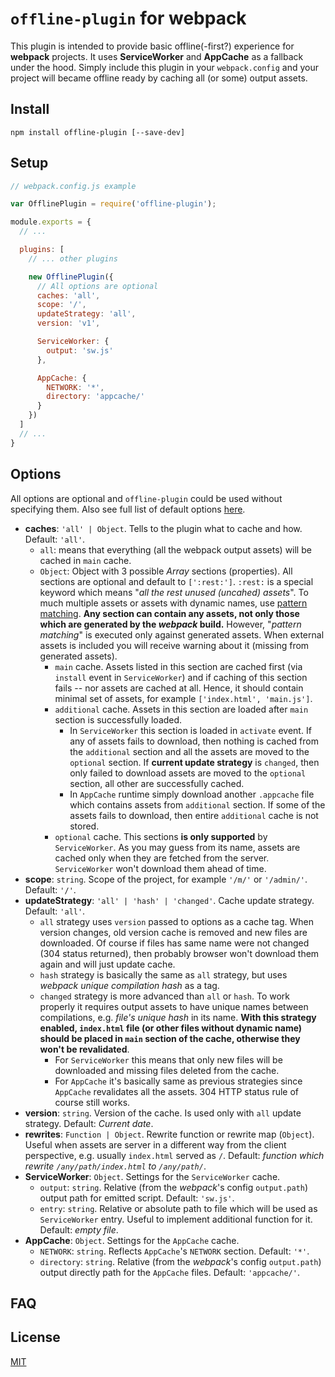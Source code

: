 # `offline-plugin` for webpack

This plugin is intended to provide basic offline(-first?) experience for **webpack** projects. It uses **ServiceWorker** and **AppCache** as a fallback under the hood. Simply include this plugin in your ``webpack.config`` and your project will became offline ready by caching all (or some) output assets.

## Install

`npm install offline-plugin [--save-dev]`

## Setup

```js
// webpack.config.js example

var OfflinePlugin = require('offline-plugin');

module.exports = {
  // ...

  plugins: [
    // ... other plugins

    new OfflinePlugin({
      // All options are optional
      caches: 'all',
      scope: '/',
      updateStrategy: 'all',
      version: 'v1',

      ServiceWorker: {
        output: 'sw.js'
      },

      AppCache: {
        NETWORK: '*',
        directory: 'appcache/'
      }
    })
  ]
  // ...
}

```

## Options

All options are optional and `offline-plugin` could be used without specifying them. Also see full list of default options [here](https://github.com/NekR/offline-plugin/blob/master/src/index.js#L9).

* **caches**: `'all' | Object`. Tells to the plugin what to cache and how. Default: `'all'`.
  * `all`: means that everything (all the webpack output assets) will be cached in `main` cache.
  * `Object`: Object with 3 possible _Array<string>_ sections (properties). All sections are optional and default to `[':rest:']`. `:rest:` is a special keyword which means "_all the rest unused (uncahed) assets_". To much multiple assets or assets with dynamic names, use [pattern matching](https://www.npmjs.com/package/minimatch). **Any section can contain any assets, not only those which are generated by the _webpack_ build.** However, "_pattern matching_" is executed only against generated assets. When external assets is included you will receive warning about it (missing from generated assets).
    * `main` cache. Assets listed in this section are cached first (via `install` event in `ServiceWorker`) and if caching of this section fails -- nor assets are cached at all. Hence, it should contain minimal set of assets, for example `['index.html', 'main.js']`.
    * `additional` cache. Assets in this section are loaded after `main` section is successfully loaded.
      * In `ServiceWorker` this section is loaded in `activate` event. If any of assets fails to download, then nothing is cached from the `additional` section and all the assets are moved to the `optional` section. If **current update strategy** is `changed`, then only failed to download assets are moved to the `optional` section, all other are successfully cached.
      * In `AppCache` runtime simply download another `.appcache` file which contains assets from `additional` section. If some of the assets fails to download, then entire `additional` cache is not stored.
    * `optional` cache. This sections **is only supported** by `ServiceWorker`. As you may guess from its name, assets are cached only when they are fetched from the server. `ServiceWorker` won't download them ahead of time.
* **scope**: `string`. Scope of the project, for example `'/m/'` or `'/admin/'`. Default: `'/'`.
* **updateStrategy**: `'all' | 'hash' | 'changed'`. Cache update strategy. Default: `'all'`.
  * `all` strategy uses `version` passed to options as a cache tag. When version changes, old version cache is removed and new files are downloaded. Of course if files has same name were not changed (304 status returned), then probably browser won't download them again and will just update cache.
  * `hash` strategy is basically the same as `all` strategy, but uses _webpack unique compilation hash_ as a tag.
  * `changed` strategy is more advanced than `all` or `hash`. To work properly it requires output assets to have unique names between compilations, e.g. _file's unique hash_ in its name. **With this strategy enabled, `index.html` file (or other files without dynamic name) should be placed in `main` section of the cache, otherwise they won't be revalidated**.
    * For `ServiceWorker` this means that only new files will be downloaded and missing files deleted from the cache.
    * For `AppCache` it's basically same as previous strategies since `AppCache` revalidates all the assets. 304 HTTP status rule of course still works.
* **version**: `string`. Version of the cache. Is used only with `all` update strategy. Default: _Current date_.
* **rewrites**: `Function | Object`. Rewrite function or rewrite map (`Object`). Useful when assets are server in a different way from the client perspective, e.g. usually `index.html` served as `/`. Default: _function which rewrite `/any/path/index.html` to `/any/path/`_.
* **ServiceWorker**: `Object`. Settings for the `ServiceWorker` cache.
  * `output`: `string`. Relative (from the _webpack_'s config `output.path`) output path for emitted script. Default: `'sw.js'`.
  * `entry`: `string`. Relative or absolute path to file which will be used as `ServiceWorker` entry. Useful to implement additional function for it. Default: _empty file_.
* **AppCache**: `Object`. Settings for the `AppCache` cache.
  * `NETWORK`: `string`. Reflects `AppCache`'s `NETWORK` section. Default: `'*'`.
  * `directory`: `string`. Relative (from the _webpack_'s config `output.path`) output directly path for the `AppCache` files. Default: `'appcache/'`.

## FAQ



## License

[MIT](LICENSE.md)